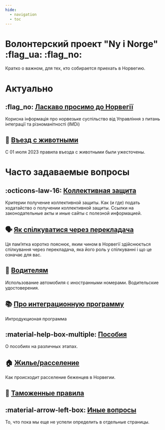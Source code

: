 ```yaml
---
hide:
  - navigation
  - toc
---
```


# **Волонтерский проект "Ny i Norge"** :flag_ua: :flag_no: 
Кратко о важном, для тех, кто собирается приехать в Норвегию.

# Актуально

## :flag_no: [Ласкаво просимо до Норвегії](https://www.imdi.no/globalassets/illustrasjoner/ukraina/information-about-norwegian-society-2022---ukrainsk0822.pdf)
Корисна інформація про норвезьке суспільство від Управління з питань інтеграції та різноманітності (IMDi)

## :guide_dog: [Въезд с животными](animals.md)
С 01 июля 2023 правила въезда с животными были ужесточены.

# Часто задаваемые вопросы

## :octicons-law-16: [Коллективная защита](collective-protection.md)
Критерии получение коллективной защиты. Как (и где) подать ходатайство о получении коллективной защиты. Ссылки на законодательные акты и иные сайты с полезной информацией.

## :speaking_head: [Як спілкуватися через перекладача](https://www.imdi.no/globalassets/illustrasjoner/ukraina/a-fore-en-samtale-via-tolk_ukrainsk.pdf)
Ця пам’ятка коротко пояснює, яким чином в Норвегії здійснюється спілкування через перекладача, яка його роль у спілкуванні і що це означає для вас.

## :red_car: [Водителям](automobile.md)
Использование автомобиля с иностранными номерами. Водительские удостоверения.

## :books: [Про интеграционную программу](introduction-programme.md)
Интродукционая программа

## :material-help-box-multiple: [Пособия](benefits.md)
О пособиях на различных этапах.

## :house: [Жилье/расселение](housing.md)
Как происходит расселение беженцев в Норвегии.

## :customs: [Таможенные правила](toll.md)

## :material-arrow-left-box: [Иные вопросы](mode-of-life.md)
То, что пока мы еще не успели определить в отдельные страницы.
    
